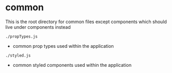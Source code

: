 # common

This is the root directory for common files except components which should live under components instead

`./propTypes.js`
  - common prop types used within the application

`./styled.js`
  - common styled components used within the application
